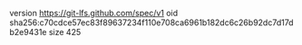 version https://git-lfs.github.com/spec/v1
oid sha256:c70cdce57ec83f89637234f110e708ca6961b182dc6c26b92dc7d17db2e9431e
size 425
